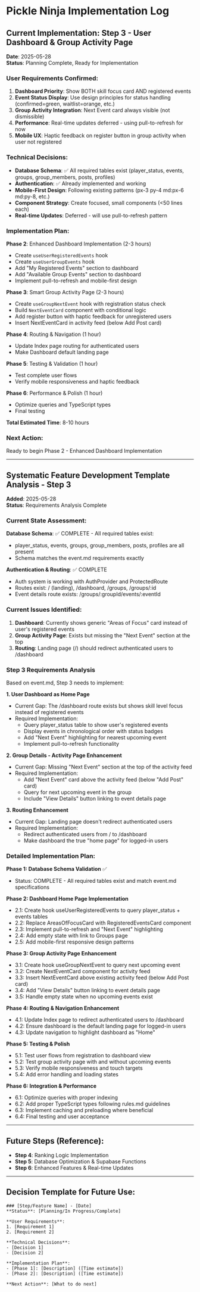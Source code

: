 
# Pickle Ninja Implementation Log

## Current Implementation: Step 3 - User Dashboard & Group Activity Page
**Date**: 2025-05-28  
**Status**: Planning Complete, Ready for Implementation

### User Requirements Confirmed:
1. **Dashboard Priority**: Show BOTH skill focus card AND registered events
2. **Event Status Display**: Use design principles for status handling (confirmed=green, waitlist=orange, etc.)
3. **Group Activity Integration**: Next Event card always visible (not dismissible)
4. **Performance**: Real-time updates deferred - using pull-to-refresh for now
5. **Mobile UX**: Haptic feedback on register button in group activity when user not registered

### Technical Decisions:
- **Database Schema**: ✅ All required tables exist (player_status, events, groups, group_members, posts, profiles)
- **Authentication**: ✅ Already implemented and working
- **Mobile-First Design**: Following existing patterns (px-3 py-4 md:px-6 md:py-8, etc.)
- **Component Strategy**: Create focused, small components (<50 lines each)
- **Real-time Updates**: Deferred - will use pull-to-refresh pattern

### Implementation Plan:
**Phase 2**: Enhanced Dashboard Implementation (2-3 hours)
- Create `useUserRegisteredEvents` hook
- Create `useUserGroupEvents` hook  
- Add "My Registered Events" section to dashboard
- Add "Available Group Events" section to dashboard
- Implement pull-to-refresh and mobile-first design

**Phase 3**: Smart Group Activity Page (2-3 hours)
- Create `useGroupNextEvent` hook with registration status check
- Build `NextEventCard` component with conditional logic
- Add register button with haptic feedback for unregistered users
- Insert NextEventCard in activity feed (below Add Post card)

**Phase 4**: Routing & Navigation (1 hour)
- Update Index page routing for authenticated users
- Make Dashboard default landing page

**Phase 5**: Testing & Validation (1 hour)
- Test complete user flows
- Verify mobile responsiveness and haptic feedback

**Phase 6**: Performance & Polish (1 hour)
- Optimize queries and TypeScript types
- Final testing

**Total Estimated Time**: 8-10 hours

### Next Action:
Ready to begin Phase 2 - Enhanced Dashboard Implementation

---

## Systematic Feature Development Template Analysis - Step 3
**Added**: 2025-05-28  
**Status**: Requirements Analysis Complete

### Current State Assessment:
**Database Schema**: ✅ COMPLETE - All required tables exist:
- player_status, events, groups, group_members, posts, profiles are all present
- Schema matches the event.md requirements exactly

**Authentication & Routing**: ✅ COMPLETE
- Auth system is working with AuthProvider and ProtectedRoute
- Routes exist: / (landing), /dashboard, /groups, /groups/:id
- Event details route exists: /groups/:groupId/events/:eventId

### Current Issues Identified:
1. **Dashboard**: Currently shows generic "Areas of Focus" card instead of user's registered events
2. **Group Activity Page**: Exists but missing the "Next Event" section at the top
3. **Routing**: Landing page (/) should redirect authenticated users to /dashboard

### Step 3 Requirements Analysis
Based on event.md, Step 3 needs to implement:

**1. User Dashboard as Home Page**
- Current Gap: The /dashboard route exists but shows skill level focus instead of registered events
- Required Implementation:
  - Query player_status table to show user's registered events
  - Display events in chronological order with status badges
  - Add "Next Event" highlighting for nearest upcoming event
  - Implement pull-to-refresh functionality

**2. Group Details - Activity Page Enhancement**
- Current Gap: Missing "Next Event" section at the top of the activity feed
- Required Implementation:
  - Add "Next Event" card above the activity feed (below "Add Post" card)
  - Query for next upcoming event in the group
  - Include "View Details" button linking to event details page

**3. Routing Enhancement**
- Current Gap: Landing page doesn't redirect authenticated users
- Required Implementation:
  - Redirect authenticated users from / to /dashboard
  - Make dashboard the true "home page" for logged-in users

### Detailed Implementation Plan:

**Phase 1: Database Schema Validation** ✅
- Status: COMPLETE - All required tables exist and match event.md specifications

**Phase 2: Dashboard Home Page Implementation**
- 2.1: Create hook useUserRegisteredEvents to query player_status + events tables
- 2.2: Replace AreasOfFocusCard with RegisteredEventsCard component
- 2.3: Implement pull-to-refresh and "Next Event" highlighting
- 2.4: Add empty state with link to Groups page
- 2.5: Add mobile-first responsive design patterns

**Phase 3: Group Activity Page Enhancement**
- 3.1: Create hook useGroupNextEvent to query next upcoming event
- 3.2: Create NextEventCard component for activity feed
- 3.3: Insert NextEventCard above existing activity feed (below Add Post card)
- 3.4: Add "View Details" button linking to event details page
- 3.5: Handle empty state when no upcoming events exist

**Phase 4: Routing & Navigation Enhancement**
- 4.1: Update Index page to redirect authenticated users to /dashboard
- 4.2: Ensure dashboard is the default landing page for logged-in users
- 4.3: Update navigation to highlight dashboard as "Home"

**Phase 5: Testing & Polish**
- 5.1: Test user flows from registration to dashboard view
- 5.2: Test group activity page with and without upcoming events
- 5.3: Verify mobile responsiveness and touch targets
- 5.4: Add error handling and loading states

**Phase 6: Integration & Performance**
- 6.1: Optimize queries with proper indexing
- 6.2: Add proper TypeScript types following rules.md guidelines
- 6.3: Implement caching and preloading where beneficial
- 6.4: Final testing and user acceptance

---

## Future Steps (Reference):
- **Step 4**: Ranking Logic Implementation
- **Step 5**: Database Optimization & Supabase Functions
- **Step 6**: Enhanced Features & Real-time Updates

---

## Decision Template for Future Use:
```
### [Step/Feature Name] - [Date]
**Status**: [Planning/In Progress/Complete]

**User Requirements**:
1. [Requirement 1]
2. [Requirement 2]

**Technical Decisions**:
- [Decision 1]
- [Decision 2]

**Implementation Plan**:
- [Phase 1]: [Description] ([Time estimate])
- [Phase 2]: [Description] ([Time estimate])

**Next Action**: [What to do next]
```
